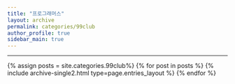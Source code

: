 ```yaml
---
title: "프로그래머스"
layout: archive
permalink: categories/99club
author_profile: true
sidebar_main: true
---
```


<!-- 공백이 포함되어 있는 카테고리 이름의 경우 site.categories.['a b c'] 이런식으로! -->

***

{% assign posts = site.categories.99club%}
{% for post in posts %} {% include archive-single2.html type=page.entries_layout %} {% endfor %}